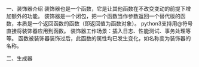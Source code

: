 一、装饰器介绍
装饰器也是一个函数，它是让其他函数在不改变变动的前提下增加额外的功能。
装饰器是一个闭包，把一个函数当作参数返回一个替代版的函数，本质是一个返回函数的函数（即返回值为函数对象）。
python3支持用@符号直接将装饰器应用到函数。
装饰器工作场景：插入日志、性能测试、事务处理等等。
函数被装饰器装饰过后，此函数的属性均已发生变化，如名称变为装饰器的名称。

二、生成器
